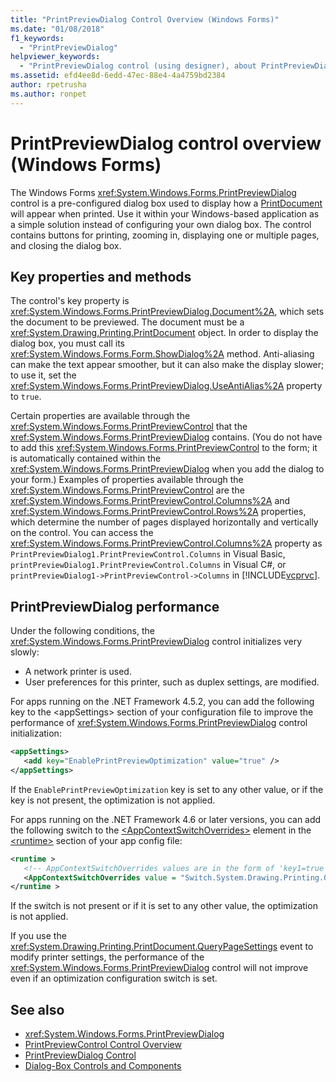 ```yaml
---
title: "PrintPreviewDialog Control Overview (Windows Forms)"
ms.date: "01/08/2018"
f1_keywords: 
  - "PrintPreviewDialog"
helpviewer_keywords: 
  - "PrintPreviewDialog control (using designer), about PrintPreviewDialog"
ms.assetid: efd4ee8d-6edd-47ec-88e4-4a4759bd2384
author: rpetrusha
ms.author: ronpet
---
```

# PrintPreviewDialog control overview (Windows Forms)
The Windows Forms <xref:System.Windows.Forms.PrintPreviewDialog> control is a pre-configured dialog box used to display how a [PrintDocument](../../../../docs/framework/winforms/controls/printdocument-component-windows-forms.md) will appear when printed. Use it within your Windows-based application as a simple solution instead of configuring your own dialog box. The control contains buttons for printing, zooming in, displaying one or multiple pages, and closing the dialog box.  
  
## Key properties and methods  
 The control's key property is <xref:System.Windows.Forms.PrintPreviewDialog.Document%2A>, which sets the document to be previewed. The document must be a <xref:System.Drawing.Printing.PrintDocument> object. In order to display the dialog box, you must call its <xref:System.Windows.Forms.Form.ShowDialog%2A> method. Anti-aliasing can make the text appear smoother, but it can also make the display slower; to use it, set the <xref:System.Windows.Forms.PrintPreviewDialog.UseAntiAlias%2A> property to `true`.  
  
 Certain properties are available through the <xref:System.Windows.Forms.PrintPreviewControl> that the <xref:System.Windows.Forms.PrintPreviewDialog> contains. (You do not have to add this <xref:System.Windows.Forms.PrintPreviewControl> to the form; it is automatically contained within the <xref:System.Windows.Forms.PrintPreviewDialog> when you add the dialog to your form.) Examples of properties available through the <xref:System.Windows.Forms.PrintPreviewControl> are the <xref:System.Windows.Forms.PrintPreviewControl.Columns%2A> and <xref:System.Windows.Forms.PrintPreviewControl.Rows%2A> properties, which determine the number of pages displayed horizontally and vertically on the control. You can access the <xref:System.Windows.Forms.PrintPreviewControl.Columns%2A> property as `PrintPreviewDialog1.PrintPreviewControl.Columns` in Visual Basic, `printPreviewDialog1.PrintPreviewControl.Columns` in Visual C#, or `printPreviewDialog1->PrintPreviewControl->Columns` in [!INCLUDE[vcprvc](../../../../includes/vcprvc-md.md)].  
  
## PrintPreviewDialog performance

Under the following conditions, the <xref:System.Windows.Forms.PrintPreviewDialog> control initializes very slowly:

- A network printer is used.
- User preferences for this printer, such as duplex settings, are modified.
  
For apps running on the .NET Framework 4.5.2, you can add the following key to the \<appSettings> section of your configuration file to improve the performance of <xref:System.Windows.Forms.PrintPreviewDialog> control initialization:

```xml
<appSettings>
   <add key="EnablePrintPreviewOptimization" value="true" />
</appSettings>
```
If the `EnablePrintPreviewOptimization` key is set to any other value, or if the key is not present, the optimization is not applied.

For apps running on the .NET Framework 4.6 or later versions, you can add the following switch to the [\<AppContextSwitchOverrides>](../../configure-apps/file-schema/runtime/appcontextswitchoverrides-element.md) element in the [\<runtime>](../../configure-apps/file-schema/runtime/index.md) section of your app config file:

```xml
<runtime >
   <!-- AppContextSwitchOverrides values are in the form of 'key1=true|false;key2=true|false -->
   <AppContextSwitchOverrides value = "Switch.System.Drawing.Printing.OptimizePrintPreview=true" />
</runtime >
``` 
If the switch is not present or if it is set to any other value, the optimization is not applied. 

If you use the <xref:System.Drawing.Printing.PrintDocument.QueryPageSettings> event to modify printer settings, the performance of the <xref:System.Windows.Forms.PrintPreviewDialog> control will not improve even if an optimization configuration switch is set.  

## See also
- <xref:System.Windows.Forms.PrintPreviewDialog>
- [PrintPreviewControl Control Overview](../../../../docs/framework/winforms/controls/printpreviewcontrol-control-overview-windows-forms.md)
- [PrintPreviewDialog Control](../../../../docs/framework/winforms/controls/printpreviewdialog-control-windows-forms.md)
- [Dialog-Box Controls and Components](../../../../docs/framework/winforms/controls/dialog-box-controls-and-components-windows-forms.md)
